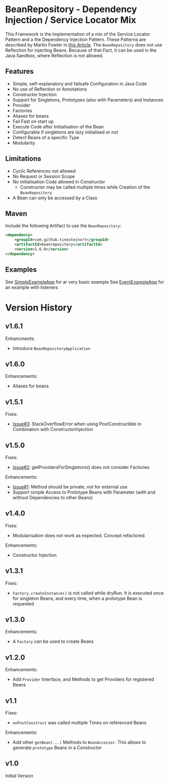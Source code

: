 BeanRepository - Dependency Injection / Service Locator Mix
===========================================================

This Framework is the Implementation of a mix of the Service Locator Pattern and a
 the Dependency Injection Pattern. These Patterns are described by Martin Fowler in
 [this Article](http://martinfowler.com/articles/injection.html). The `BeanRepository`
 does not use Reflection for injecting Beans. Because of that Fact, it can be used in
 the Java Sandbox, where Reflection is not allowed.


## Features ##

* Simple, self-explanatory and failsafe Configuration in Java Code
* No use of Reflection or Annotations
* Constructor Injection
* Support for Singletons, Prototypes (also with Parameters) and Instances
* Provider
* Factories
* Aliases for beans
* Fail Fast on start up
* Execute Code after Initialisation of the Bean
* Configurable if singletons are lazy initialised or not
* Detect Beans of a specific Type
* Modularity


## Limitations ##

* Cyclic References not allowed
* No Request or Session Scope
* No initialisation Code allowed in Constructor
    * Constructor may be called multiple times while Creation of the `BeanRepository`
* A Bean can only be accessed by a Class


## Maven ##

Include the following Artifact to use the `BeanRepository`:
```xml
<dependency>
    <groupId>com.github.tinosteinort</groupId>
    <artifactId>beanrepository</artifactId>
    <version>1.6.0</version>
</dependency>
```

## Examples

See [SimpleExampleApp](src\test\java\com\github\tinosteinort\beanrepository\example\basicexample) for ar very basic example
See [EventExampleApp](src\test\java\com\github\tinosteinort\beanrepository\example\eventexample) for an example with listeners


# Version History #

## v1.6.1 ##
Enhancments:
* Introduce `BeanRepositoryApplication`

## v1.6.0 ##
Enhancements:
* Aliases for beans

## v1.5.1 ##
Fixes:
* [Issue#3](https://github.com/tinosteinort/beanrepository/issues/3):
  StackOverflowError when using PostConstructible in Combination with ConstructorInjection

## v1.5.0 ##
Fixes:
* [Issue#2](https://github.com/tinosteinort/beanrepository/issues/2):
  getProvidersForSingletons() does not consider Factories

Enhancements:
* [Issue#1](https://github.com/tinosteinort/beanrepository/issues/1):
  Method should be private, not for external use
* Support simple Access to Prototype Beans with Parameter (with and without Dependencies
  to other Beans)

## v1.4.0 ##
Fixes:
* Modularisation does not work as expected. Concept refactored.

Enhancements:
* Constructor Injection

## v1.3.1 ##
Fixes:
* `Factory.createInstance()` is not called while dryRun. It is executed once for singleton Beans,
    and every time, when a prototype Bean is requested

## v1.3.0 ##
Enhancements:
* A `Factory` can be used to create Beans

## v1.2.0 ##
Enhancements:
* Add `Provider` Interface, and Methods to get Providers for registered Beans

## v1.1 ##
Fixes:
* `onPostConstruct` was called multiple Times on referenced Beans

Enhancements:
* Add other `getBean(...)` Methods to `BeanAccessor`. This allows to generate `prototype` Beans in
   a Constructor

## v1.0 ##
Initial Version
